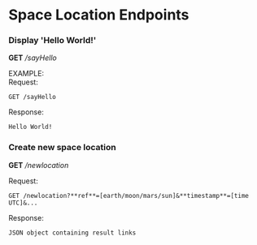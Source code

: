 # Space Location Endpoints

### Display 'Hello World!'
**GET** _/sayHello_  

EXAMPLE:  
Request:  

    GET /sayHello

Response:  

    Hello World!


### Create new space location
**GET** _/newlocation_

Request:

	GET /newlocation?**ref**=[earth/moon/mars/sun]&**timestamp**=[time UTC]&...

Response:

	JSON object containing result links


